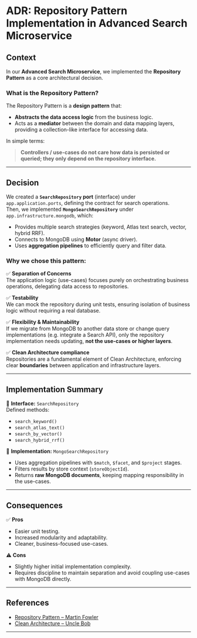 # ADR: Repository Pattern Implementation in Advanced Search Microservice


## Context

In our **Advanced Search Microservice**, we implemented the **Repository Pattern** as a core architectural decision.

### What is the Repository Pattern?

The Repository Pattern is a **design pattern** that:

- **Abstracts the data access logic** from the business logic.  
- Acts as a **mediator** between the domain and data mapping layers, providing a collection-like interface for accessing data.

In simple terms:

> **Controllers / use-cases do not care how data is persisted or queried; they only depend on the repository interface.**

---

## Decision

We created a **`SearchRepository` port** (interface) under `app.application.ports`, defining the contract for search operations.  
Then, we implemented **`MongoSearchRepository`** under `app.infrastructure.mongodb`, which:

- Provides multiple search strategies (keyword, Atlas text search, vector, hybrid RRF).  
- Connects to MongoDB using **Motor** (async driver).  
- Uses **aggregation pipelines** to efficiently query and filter data.

### Why we chose this pattern:

✅ **Separation of Concerns**  
The application logic (use-cases) focuses purely on orchestrating business operations, delegating data access to repositories.

✅ **Testability**  
We can mock the repository during unit tests, ensuring isolation of business logic without requiring a real database.

✅ **Flexibility & Maintainability**  
If we migrate from MongoDB to another data store or change query implementations (e.g. integrate a Search API), only the repository implementation needs updating, **not the use-cases or higher layers**.

✅ **Clean Architecture compliance**  
Repositories are a fundamental element of Clean Architecture, enforcing clear **boundaries** between application and infrastructure layers.

---

## Implementation Summary

🔧 **Interface:** `SearchRepository`  
Defined methods:

- `search_keyword()`
- `search_atlas_text()`
- `search_by_vector()`
- `search_hybrid_rrf()`

🔧 **Implementation:** `MongoSearchRepository`

- Uses aggregation pipelines with `$match`, `$facet`, and `$project` stages.  
- Filters results by store context (`storeObjectId`).  
- Returns **raw MongoDB documents**, keeping mapping responsibility in the use-cases.

---

## Consequences

✅ **Pros**

- Easier unit testing.  
- Increased modularity and adaptability.  
- Cleaner, business-focused use-cases.

⚠️ **Cons**

- Slightly higher initial implementation complexity.  
- Requires discipline to maintain separation and avoid coupling use-cases with MongoDB directly.

---

## References

- [Repository Pattern – Martin Fowler](https://martinfowler.com/eaaCatalog/repository.html)
- [Clean Architecture – Uncle Bob](https://8thlight.com/blog/uncle-bob/2012/08/13/the-clean-architecture.html)

---
